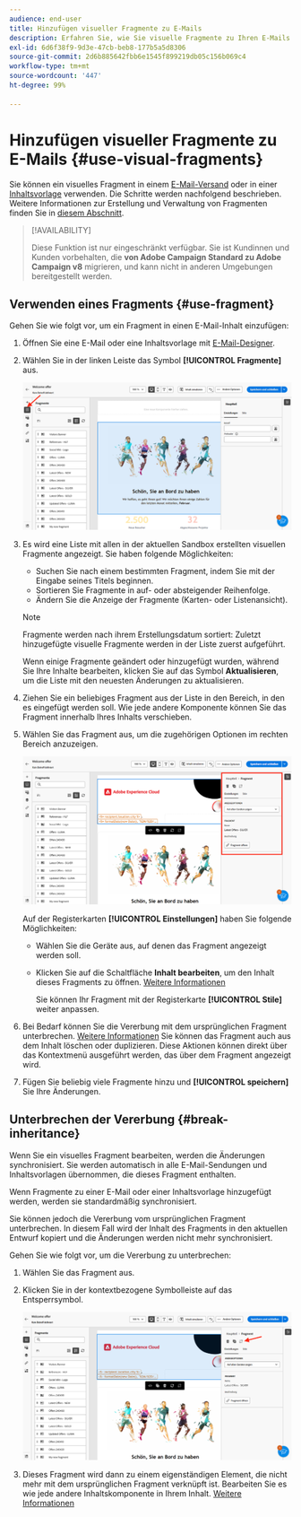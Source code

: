 ```yaml
---
audience: end-user
title: Hinzufügen visueller Fragmente zu E-Mails
description: Erfahren Sie, wie Sie visuelle Fragmente zu Ihren E-Mails hinzufügen
exl-id: 6d6f38f9-9d3e-47cb-beb8-177b5a5d8306
source-git-commit: 2d6b885642fbb6e1545f899219db05c156b069c4
workflow-type: tm+mt
source-wordcount: '447'
ht-degree: 99%

---
```


# Hinzufügen visueller Fragmente zu E-Mails {#use-visual-fragments}

Sie können ein visuelles Fragment in einem [E-Mail-Versand](get-started-email-designer.md) oder in einer [Inhaltsvorlage](use-email-templates.md) verwenden. Die Schritte werden nachfolgend beschrieben. Weitere Informationen zur Erstellung und Verwaltung von Fragmenten finden Sie in [diesem Abschnitt](fragments.md).

>[!AVAILABILITY]
>
>Diese Funktion ist nur eingeschränkt verfügbar. Sie ist Kundinnen und Kunden vorbehalten, die **von Adobe Campaign Standard zu Adobe Campaign v8** migrieren, und kann nicht in anderen Umgebungen bereitgestellt werden.

## Verwenden eines Fragments {#use-fragment}

Gehen Sie wie folgt vor, um ein Fragment in einen E-Mail-Inhalt einzufügen:

1. Öffnen Sie eine E-Mail oder eine Inhaltsvorlage mit [E-Mail-Designer](get-started-email-designer.md).

1. Wählen Sie in der linken Leiste das Symbol **[!UICONTROL Fragmente]** aus.

   ![](assets/fragments-in-designer.png)

1. Es wird eine Liste mit allen in der aktuellen Sandbox erstellten visuellen Fragmente angezeigt. Sie haben folgende Möglichkeiten:

   * Suchen Sie nach einem bestimmten Fragment, indem Sie mit der Eingabe seines Titels beginnen.
   * Sortieren Sie Fragmente in auf- oder absteigender Reihenfolge.
   * Ändern Sie die Anzeige der Fragmente (Karten- oder Listenansicht).

   >[!NOTE]
   >
   >Fragmente werden nach ihrem Erstellungsdatum sortiert: Zuletzt hinzugefügte visuelle Fragmente werden in der Liste zuerst aufgeführt.

   Wenn einige Fragmente geändert oder hinzugefügt wurden, während Sie Ihre Inhalte bearbeiten, klicken Sie auf das Symbol **Aktualisieren**, um die Liste mit den neuesten Änderungen zu aktualisieren.

1. Ziehen Sie ein beliebiges Fragment aus der Liste in den Bereich, in den es eingefügt werden soll. Wie jede andere Komponente können Sie das Fragment innerhalb Ihres Inhalts verschieben.

1. Wählen Sie das Fragment aus, um die zugehörigen Optionen im rechten Bereich anzuzeigen.

   ![](assets/fragment-right-pane.png)

   Auf der Registerkarten **[!UICONTROL Einstellungen]** haben Sie folgende Möglichkeiten:

   * Wählen Sie die Geräte aus, auf denen das Fragment angezeigt werden soll.
   * Klicken Sie auf die Schaltfläche **Inhalt bearbeiten**, um den Inhalt dieses Fragments zu öffnen. [Weitere Informationen](../email/fragments.md#edit-fragments)

     Sie können Ihr Fragment mit der Registerkarte **[!UICONTROL Stile]** weiter anpassen.

1. Bei Bedarf können Sie die Vererbung mit dem ursprünglichen Fragment unterbrechen. [Weitere Informationen](#break-inheritance)
Sie können das Fragment auch aus dem Inhalt löschen oder duplizieren. Diese Aktionen können direkt über das Kontextmenü ausgeführt werden, das über dem Fragment angezeigt wird.

1. Fügen Sie beliebig viele Fragmente hinzu und **[!UICONTROL speichern]** Sie Ihre Änderungen.

## Unterbrechen der Vererbung {#break-inheritance}

Wenn Sie ein visuelles Fragment bearbeiten, werden die Änderungen synchronisiert. Sie werden automatisch in alle E-Mail-Sendungen und Inhaltsvorlagen übernommen, die dieses Fragment enthalten.

Wenn Fragmente zu einer E-Mail oder einer Inhaltsvorlage hinzugefügt werden, werden sie standardmäßig synchronisiert.

Sie können jedoch die Vererbung vom ursprünglichen Fragment unterbrechen. In diesem Fall wird der Inhalt des Fragments in den aktuellen Entwurf kopiert und die Änderungen werden nicht mehr synchronisiert.

Gehen Sie wie folgt vor, um die Vererbung zu unterbrechen:

1. Wählen Sie das Fragment aus.

1. Klicken Sie in der kontextbezogene Symbolleiste auf das Entsperrsymbol.

   ![](assets/fragment-break-inheritance.png)

1. Dieses Fragment wird dann zu einem eigenständigen Element, die nicht mehr mit dem ursprünglichen Fragment verknüpft ist. Bearbeiten Sie es wie jede andere Inhaltskomponente in Ihrem Inhalt. [Weitere Informationen](content-components.md)
